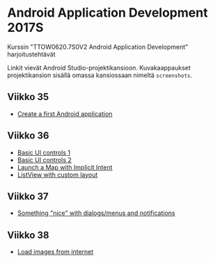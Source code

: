 # Android Application Development 2017S
Kurssin "TTOW0620.7S0V2 Android Application Development" harjoitustehtävät

Linkit vievät Android Studio-projektikansioon.
Kuvakaappaukset projektikansion sisällä omassa kansiossaan nimeltä ```screenshots```.

## Viikko 35
 * [Create a first Android application](Exercise1)

## Viikko 36
 * [Basic UI controls 1](Exercise2.1)
 * [Basic UI controls 2](Exercise2.2)
 * [Launch a Map with Implicit Intent](Exercise3)
 * [ListView with custom layout](Exercise4)

## Viikko 37
 * [Something "nice" with dialogs/menus and notifications](Exercise5)

## Viikko 38
 * [Load images from internet](Exercise6)

